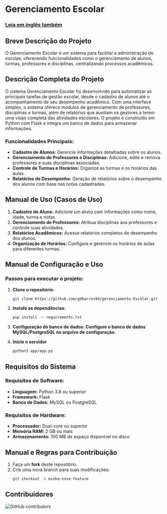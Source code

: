 # Gerenciamento Escolar

### [Leia em inglês também](https://github.com/gdbarros94/gerenciamento-Escolar/blob/main/README.md)

## Breve Descrição do Projeto
O Gerenciamento Escolar é um sistema para facilitar a administração de escolas, oferecendo funcionalidades como o gerenciamento de alunos, turmas, professores e disciplinas, centralizando processos acadêmicos.

## Descrição Completa do Projeto
O sistema Gerenciamento Escolar foi desenvolvido para automatizar as principais tarefas de gestão escolar, desde o cadastro de alunos até o acompanhamento de seu desempenho acadêmico. Com uma interface simples, o sistema oferece módulos de gerenciamento de professores, disciplinas e turmas, além de relatórios que auxiliam os gestores a terem uma visão completa das atividades escolares. O projeto é construído em Python com Flask e integra um banco de dados para armazenar informações.

### Funcionalidades Principais:
- **Cadastro de Alunos:** Gerencie informações detalhadas sobre os alunos.
- **Gerenciamento de Professores e Disciplinas:** Adicione, edite e remova professores e suas disciplinas associadas.
- **Controle de Turmas e Horários:** Organize as turmas e os horários das aulas.
- **Relatórios de Desempenho:** Geração de relatórios sobre o desempenho dos alunos com base nas notas cadastradas.

## Manual de Uso (Casos de Uso)
1. **Cadastro de Aluno:** Adicione um aluno com informações como nome, idade, turma e notas.
2. **Gerenciamento de Professores:** Atribua disciplinas aos professores e controle suas atividades.
3. **Relatórios Acadêmicos:** Acesse relatórios completos de desempenho dos alunos.
4. **Organização de Horários:** Configure e gerencie os horários de aulas para diferentes turmas.

## Manual de Configuração e Uso
### Passos para executar o projeto:
1. **Clone o repositório**:
   ```bash
   git clone https://github.com/gdbarros94/gerenciamento-Escolar.git

2. **Instale as dependências**:
   ```bash
   pip install -r requirements.txt

3. **Configuração do banco de dados: Configure o banco de dados MySQL/PostgreSQL no arquivo de configuração.**

4. **Inicie o servidor**
   ```bash
   python3 app/app.py

## Requisitos do Sistema

### Requisitos de Software:
- **Linguagem:** Python 3.8 ou superior
- **Framework:** Flask
- **Banco de Dados:** MySQL ou PostgreSQL

### Requisitos de Hardware:
- **Processador:** Dual-core ou superior
- **Memória RAM:** 2 GB ou mais
- **Armazenamento:** 100 MB de espaço disponível no disco

## Manual e Regras para Contribuição

1. Faça um **fork** deste repositório.
2. Crie uma nova branch para suas modificações:
   ```bash
   git checkout -b minha-nova-feature

## Contribuidores

![GitHub contributors](https://img.shields.io/github/contributors/gdbarros94/gerenciamento-Escolar.svg)




